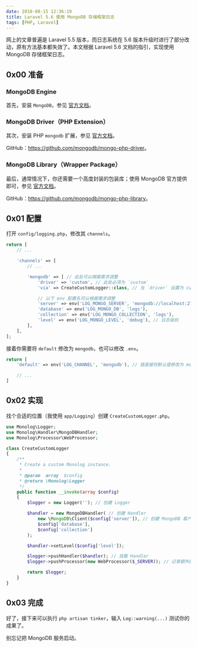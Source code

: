```yaml
---
date: 2018-08-15 12:36:19
title: Laravel 5.6 使用 MongoDB 存储框架日志
tags: [PHP, Laravel]
---
```


网上的文章普遍是 Laravel 5.5 版本，而日志系统在 5.6 版本升级时进行了部分改动，原有方法基本都失效了。本文根据 Laravel 5.6 文档的指引，实现使用 MongoDB 存储框架日志。

## 0x00 准备

### MongoDB Engine

首先，安装 `MongoDB`，参见 [官方文档](https://docs.mongodb.com/manual/administration/install-community/)。

### MongoDB Driver（PHP Extension）

其次，安装 PHP `mongodb` 扩展，参见 [官方文档](http://php.net/manual/zh/mongodb.setup.php)。

GitHub：<https://github.com/mongodb/mongo-php-driver>。

### MongoDB Library（Wrapper Package）

最后，通常情况下，你还需要一个高度封装的包装库；使用 MongoDB 官方提供即可，参见 [官方文档](https://docs.mongodb.com/php-library/current/tutorial/install-php-library/)。

GitHub：<https://github.com/mongodb/mongo-php-library>。

## 0x01 配置

打开 `config/logging.php`，修改其 `channels`。

```php
return [
    // ...

    'channels' => [
        // ...

        'mongodb' => [ // 此处可以根据需求调整
            'driver' => 'custom', // 此处必须为 `custom`
            'via' => CreateCustomLogger::class, // 当 `driver` 设置为 custom 时，使用 `via` 配置项所指向的工厂类创建 logger

            // 以下 env 配置名可以根据需求调整
            'server' => env('LOG_MONGO_SERVER', 'mongodb://localhost:27017'),
            'database' => env('LOG_MONGO_DB', 'logs'),
            'collection' => env('LOG_MONGO_COLLECTION', 'logs'),
            'level' => env('LOG_MONGO_LEVEL', 'debug'), // 日志级别
        ],
    ],
];
```

接着你需要将 `default` 修改为 `mongodb`，也可以修改 `.env`。

```php
return [
    'default' => env('LOG_CHANNEL', 'mongodb'), // 我直接将默认值修改为 mongodb，也就是 channels 内新增的配置项。

    // ...
]
```

## 0x02 实现

找个合适的位置（我使用 `app/Logging`）创建 `CreateCustomLogger.php`。

```php
use Monolog\Logger;
use Monolog\Handler\MongoDBHandler;
use Monolog\Processor\WebProcessor;

class CreateCustomLogger
{
    /**
     * Create a custom Monolog instance.
     *
     * @param  array  $config
     * @return \Monolog\Logger
     */
    public function __invoke(array $config)
    {
        $logger = new Logger(''); // 创建 Logger

        $handler = new MongoDBHandler( // 创建 Handler
            new \MongoDB\Client($config['server']), // 创建 MongoDB 客户端（依赖 mongodb/mongodb）
            $config['database'],
            $config['collection']
        );

        $handler->setLevel($config['level']);

        $logger->pushHandler($handler); // 挂载 Handler
        $logger->pushProcessor(new WebProcessor($_SERVER)); // 记录额外的请求信息

        return $logger;
    }
}
```

## 0x03 完成

好了，接下来可以执行 `php artisan tinker`，输入 `Log::warning(...)` 测试你的成果了。

别忘记把 MongoDB 服务启动。
